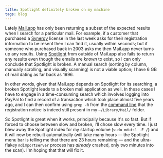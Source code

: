 ```yaml
---
title: Spotlight definitely broken on my machine
tags: blog
---
```


Lately [Mail.app](http://www.wincent.com/knowledge-base/Mail.app) has only been returning a subset of the expected results when I search for a particular mail. For example, if a customer that purchased a [Synergy](http://synergy.wincent.com/) license in the last week asks for their registration information to be resent then I can find it, usually within seconds; but if someone who purchased back in 2003 asks me then Mail.app never turns up any results. Using [Spotlight](http://www.wincent.com/knowledge-base/Spotlight) from outside of Mail.app also fails to return any results even though the emails are *known* to exist, so I can only conclude that Spotlight is broken. A manual search (sorting by column, manually scrolling, and visually scanning) is not a viable option; I have 6 GB of mail dating as far back as 1996.

In other words, given that Mail.app depends on Spotlight for its searching, a broken Spotlight leads to a broken mail application as well. In these cases I have to engage in a time-consuming search which involves logging into PayPal to find a record of a transaction which took place almost five years ago, and I can then confirm using `grep -R` from the [command line](http://www.wincent.com/knowledge-base/command%20line) that the registration notice is indeed still present in my `~/Library/Mail/` folder.

So Spotlight is great when it works, principally because it's so fast. But if forced to choose between slow and broken, I'll chose slow every time. I just blew away the Spotlight index for my startup volume (`sudo mdutil -E /`) and it will now be rebuilt automatically (will take many hours — the Spotlight menu bar is telling me that there are 23 hours remaining — and the ultra-flakey `mdimportserver` process has *already* crashed, only two minutes into the scan). I'm hoping that that will fix it.
